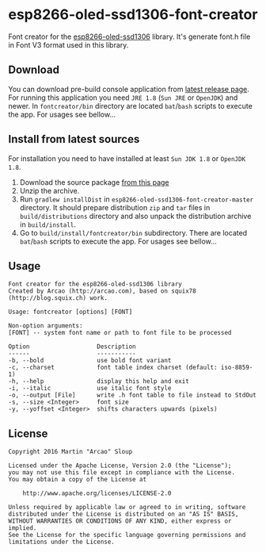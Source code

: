 # esp8266-oled-ssd1306-font-creator
Font creator for the [esp8266-oled-ssd1306](https://github.com/squix78/esp8266-oled-ssd1306) library. It's generate font.h file in Font V3 format used in this library.

## Download
You can download pre-build console application from [latest release page](https://github.com/arcao/esp8266-oled-ssd1306-font-creator/releases/latest). For running this application you need `JRE 1.8` (`Sun JRE` or `OpenJDK`) and newer. In `fontcreator/bin` directory are located `bat`/`bash` scripts to execute the app. For usages see bellow...

## Install from latest sources
For installation you need to have installed at least `Sun JDK 1.8` or `OpenJDK 1.8`.

1. Download the source package [from this page](https://github.com/arcao/esp8266-oled-ssd1306-font-creator/archive/master.zip)
2. Unzip the archive.
3. Run `gradlew installDist` in `esp8266-oled-ssd1306-font-creator-master` directory. It should prepare distribution `zip` and `tar` files in `build/distributions` directory and also unpack the distribution archive in `build/install`. 
4. Go to `build/install/fontcreator/bin` subdirectory. There are located `bat`/`bash` scripts to execute the app. For usages see bellow...

## Usage
```
Font creator for the esp8266-oled-ssd1306 library
Created by Arcao (http://arcao.com), based on squix78 (http://blog.squix.ch) work.

Usage: fontcreator [options] [FONT]

Non-option arguments:
[FONT] -- system font name or path to font file to be processed

Option                   Description
------                   -----------
-b, --bold               use bold font variant
-c, --charset            font table index charset (default: iso-8859-1)
-h, --help               display this help and exit
-i, --italic             use italic font style
-o, --output [File]      write .h font table to file instead to StdOut
-s, --size <Integer>     font size
-y, --yoffset <Integer>  shifts characters upwards (pixels)
```

## License
```
Copyright 2016 Martin "Arcao" Sloup

Licensed under the Apache License, Version 2.0 (the "License");
you may not use this file except in compliance with the License.
You may obtain a copy of the License at

    http://www.apache.org/licenses/LICENSE-2.0

Unless required by applicable law or agreed to in writing, software
distributed under the License is distributed on an "AS IS" BASIS,
WITHOUT WARRANTIES OR CONDITIONS OF ANY KIND, either express or implied.
See the License for the specific language governing permissions and
limitations under the License.
```
